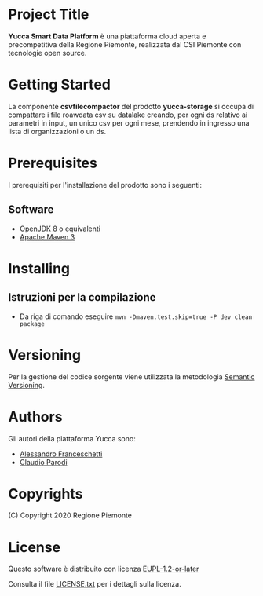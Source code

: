 # Project Title
**Yucca Smart Data Platform** è una piattaforma cloud aperta e precompetitiva della Regione Piemonte, realizzata dal CSI Piemonte con tecnologie open source.
# Getting Started
La componente **csvfilecompactor** del prodotto **yucca-storage** si occupa di compattare i file roawdata csv su datalake creando, per ogni ds relativo ai parametri in input, un unico csv per ogni mese, prendendo in ingresso una lista di organizzazioni o un ds.

# Prerequisites
I prerequisiti per l'installazione del prodotto sono i seguenti:
## Software
- [OpenJDK 8](https://openjdk.java.net/install/) o equivalenti
- [Apache Maven 3](https://maven.apache.org/download.cgi)

# Installing
## Istruzioni per la compilazione
- Da riga di comando eseguire `mvn -Dmaven.test.skip=true -P dev clean package`

# Versioning
Per la gestione del codice sorgente viene utilizzata la metodologia [Semantic Versioning](https://semver.org/).

# Authors
Gli autori della piattaforma Yucca sono:
- [Alessandro Franceschetti](mailto:alessandro.franceschetti@csi.it)
- [Claudio Parodi](mailto:claudio.parodi@csi.it)
# Copyrights
(C) Copyright 2020 Regione Piemonte
# License
Questo software è distribuito con licenza [EUPL-1.2-or-later](https://joinup.ec.europa.eu/collection/eupl/eupl-text-11-12)

Consulta il file [LICENSE.txt](LICENSE.txt) per i dettagli sulla licenza.
